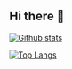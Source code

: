 ## Hi there 👋

[![Github stats](https://github-readme-stats.vercel.app/api?username=dertyp7214&show_icons=true&theme=gotham)](https://github.com/anuraghazra/github-readme-stats) 

[![Top Langs](https://github-readme-stats.vercel.app/api/top-langs/?username=dertyp7214&theme=gotham&langs_count=7)](https://github.com/anuraghazra/github-readme-stats)
